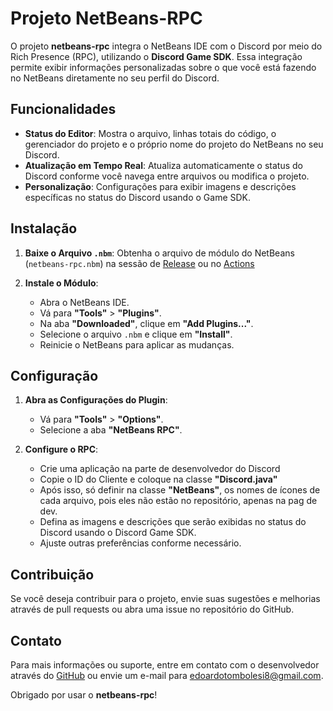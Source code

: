 # Projeto NetBeans-RPC

O projeto **netbeans-rpc** integra o NetBeans IDE com o Discord por meio do Rich Presence (RPC), utilizando o **Discord Game SDK**. Essa integração permite exibir informações personalizadas sobre o que você está fazendo no NetBeans diretamente no seu perfil do Discord.

## Funcionalidades

- **Status do Editor**: Mostra o arquivo, linhas totais do código, o gerenciador do projeto e o próprio nome do projeto do NetBeans no seu Discord.
- **Atualização em Tempo Real**: Atualiza automaticamente o status do Discord conforme você navega entre arquivos ou modifica o projeto.
- **Personalização**: Configurações para exibir imagens e descrições específicas no status do Discord usando o Game SDK.

## Instalação

1. **Baixe o Arquivo `.nbm`**: Obtenha o arquivo de módulo do NetBeans (`netbeans-rpc.nbm`) na sessão de [Release](https://github.com/PyEdoardo/NetBeans-RPC/releases) ou no [Actions](https://github.com/PyEdoardo/NetBeans-RPC/actions)

2. **Instale o Módulo**:
   - Abra o NetBeans IDE.
   - Vá para **"Tools"** > **"Plugins"**.
   - Na aba **"Downloaded"**, clique em **"Add Plugins..."**.
   - Selecione o arquivo `.nbm` e clique em **"Install"**.
   - Reinicie o NetBeans para aplicar as mudanças.

## Configuração

1. **Abra as Configurações do Plugin**:
   - Vá para **"Tools"** > **"Options"**.
   - Selecione a aba **"NetBeans RPC"**.

2. **Configure o RPC**:
   - Crie uma aplicação na parte de desenvolvedor do Discord
   - Copie o ID do Cliente e coloque na classe **"Discord.java"**
   - Após isso, só definir na classe **"NetBeans"**, os nomes de ícones de cada arquivo, pois eles não estão no repositório, apenas na pag de dev.
   - Defina as imagens e descrições que serão exibidas no status do Discord usando o Discord Game SDK.
   - Ajuste outras preferências conforme necessário.

## Contribuição

Se você deseja contribuir para o projeto, envie suas sugestões e melhorias através de pull requests ou abra uma issue no repositório do GitHub.

## Contato

Para mais informações ou suporte, entre em contato com o desenvolvedor através do [GitHub](https://github.com/PyEdoardo/NetBeans-RPC) ou envie um e-mail para [edoardotombolesi8@gmail.com](mailto:edoardotombolesi8@gmail.com).

Obrigado por usar o **netbeans-rpc**!
